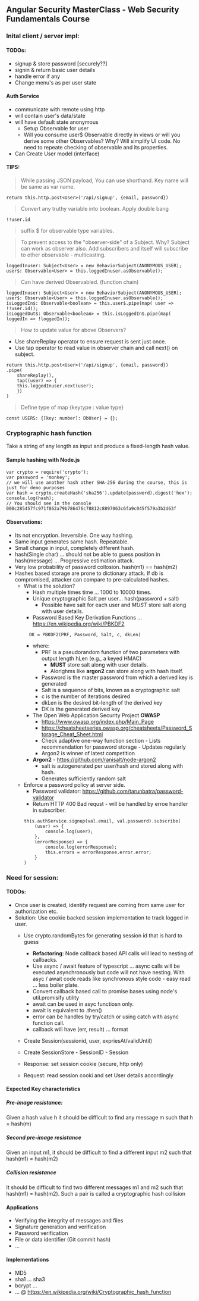 ## Angular Security MasterClass - Web Security Fundamentals Course

### Inital client / server impl:
#### TODOs:
* signup & store password [securely??]
* signin & return basic user details
* handle error if any
* Change menu's as per user state

#### Auth Service
* communicate with remote using http
* will contain user's data/state
* will have default state anonymous
    * Setup Observable for user
    * Will you consume user$ Observable directly in views or will you derive some other Observables? Why? Will simplify UI code. No need to repeate checking of observable and its properties. 
* Can Create User model (interface)


#### TIPS:

> While passing JSON payload, You can use shorthand. Key name will be same as var name.
```
return this.http.post<User>('/api/signup', {email, password})
```

> Convert any truthy variable into boolean. Apply double bang
```
!!user.id
```

> suffix $ for observable type variables.

> To prevent access to the "observer-side" of a Subject.
Why? Subject can work as observer also. Add subscribers and itself will subscribe to other observable - multicasting.

```
loggedInuser: Subject<User> = new BehaviorSubject(ANONYMOUS_USER);
user$: Observable<User> = this.loggedInuser.asObservable();
```

> Can have derived Observabled. (function chain)
```   
loggedInuser: Subject<User> = new BehaviorSubject(ANONYMOUS_USER);
user$: Observable<User> = this.loggedInuser.asObservable();
isLoggedIn$: Observable<boolean> = this.user$.pipe(map( user => !!user.id));
isLoggedOut$: Observable<boolean> = this.isLoggedIn$.pipe(map( loggedIn => !loggedIn));
```

> How to update value for above Observers? 
* Use shareReplay operator to ensure request is sent just once. 
* Use tap operator to read value in observer chain and call next() on subject.
```
return this.http.post<User>('/api/signup', {email, password})
.pipe(
    shareReplay(),
    tap((user) => {
    this.loggedInuser.next(user);
    })
)
```

> Define type of map {keytype : value type}
```
const USERS: {[key: number]: DbUser} = {};
```

### Cryptographic hash function
Take a string of any length as input and produce a fixed-length hash value.

#### Sample hashing with Node.js
```
var crypto = require('crypto');
var password = 'monkey';
// we will use another hash other SHA-256 during the course, this is just for demo purposes
var hash = crypto.createHash('sha256').update(password).digest('hex');
console.log(hash);
// You should see in the console 000c285457fc971f862a79b786476c78812c8897063c6fa9c045f579a3b2d63f
```

#### Observations:
* Its not encryption. Ireversible. One way hashing.
* Same input generates same hash. Repeatable.
* Small change in input, completely different hash.
* hash(Single char) ... should not be able to guess position in hash(message) ... Progressive estimation attack.
* Very low probability of password collosion. hash(m1) == hash(m2)
* Hashes based storage are prone to dictionary attack. If db is compromised, attacker can compare to pre-calculated hashes.
	* What is the solution? 
        * Hash multiple times time ... 1000 to 10000 times.
        * Unique cryptographic Salt per user... hash(password + salt)
            * Possible have salt for each user and *MUST* store salt along with user details.
        * Password Based Key Derivation Functions ... https://en.wikipedia.org/wiki/PBKDF2
        ```
          DK = PBKDF2(PRF, Password, Salt, c, dkLen)          
        ```
        * where:
            * PRF is a pseudorandom function of two parameters with output length hLen (e.g., a keyed HMAC)
                * **MUST** store salt along with user details.
                * Alorighms like **argon2** can store along with hash itself.
            * Password is the master password from which a derived key is generated
            * Salt is a sequence of bits, known as a cryptographic salt
            * c is the number of iterations desired
            * dkLen is the desired bit-length of the derived key
            * DK is the generated derived key
        * The Open Web Application Security Project **OWASP**
            * https://www.owasp.org/index.php/Main_Page
            * https://cheatsheetseries.owasp.org/cheatsheets/Password_Storage_Cheat_Sheet.html
            * Check adaptive one-way function section - Lists  recommendation for password storage - Updates regularly
            * Argon2 is winner of latest competition
        * **Argon2** - https://github.com/ranisalt/node-argon2
            * salt is autogenerated per user/hash and stored along with hash.
            * Generates sufficiently random salt
    * Enforce a password policy at server side.
        * Password validator: https://github.com/tarunbatra/password-validator
        * Return HTTP 400 Bad requst - will be handled by erroe handler in subscriber.
        ```
        this.authService.signup(val.email, val.password).subscribe(
            (user) => {
                console.log(user);
            },
            (errorResponse) => {
                console.log(errorResponse);
                this.errors = errorResponse.error.error;
            }
        )
        ```
### Need for session:
#### TODOs:
* Once user is created, identify request are coming from same user for authorization etc.
* Solution: Use cookie backed session implementation to track logged in user.
    * Use crypto.randomBytes for generating session id that is hard to guess 
        * **Refactoring**: Node callback based API calls will lead to nesting of callbacks.
        * Use async / await feature of typescript ... async calls will be executed asynchronously but code will not have nesting. With asyc / await code reads like synchronous style code - easy read ... less boiler plate.
        * Convert callback based call to promise bases using node's util.promisify utility
        * await can be used in asyc functiosn only.
        * await is equivalent to .then() 
        * error can be handles by try/catch or using catch with async function call.
        * callback will have (err, result) ... format

    * Create Session(sessionid, user, expriesAt/validUntil)
    * Create SessionStore - SessionID - Session
    * Response: set session cookie (secure, http only)
    * Request: read session cooki and set User details accordingly


#### Expected Key characteristics
##### Pre-image resistance: 
Given a hash value h it should be difficult to find any message m such that h = hash(m)
##### Second pre-image resistance
Given an input m1, it should be difficult to find a different input m2 such that hash(m1) = hash(m2)
##### Collision resistance
It should be difficult to find two different messages m1 and m2 such that hash(m1) = hash(m2). Such a pair is called a cryptographic hash collision

#### Applications
* Verifying the integrity of messages and files
* Signature generation and verification
* Password verification
* File or data identifier (Git commit hash)
* ...
#### Implementations
* MD5
* sha1 ... sha3
* bcrypt ...
* ... @ https://en.wikipedia.org/wiki/Cryptographic_hash_function